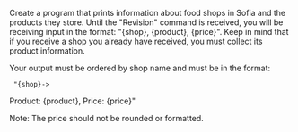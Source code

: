 Create a program that prints information about food shops in Sofia and the products they store. Until the "Revision" command is received, you will be receiving input in the format: "{shop}, {product}, {price}".
Keep in mind that if you receive a shop you already have received, you must collect its product information.

Your output must be ordered by shop name and must be in the format:

     "{shop}->

  Product: {product}, Price: {price}"

Note: The price should not be rounded or formatted.
